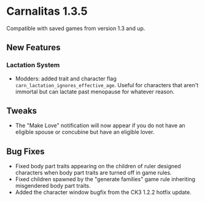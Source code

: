 # Carnalitas 1.3.5

Compatible with saved games from version 1.3 and up.

## New Features

### Lactation System

* Modders: added trait and character flag `carn_lactation_ignores_effective_age`. Useful for characters that aren't immortal but can lactate past menopause for whatever reason.

## Tweaks

* The "Make Love" notification will now appear if you do not have an eligible spouse or concubine but have an eligible lover.

## Bug Fixes

* Fixed body part traits appearing on the children of ruler designed characters when body part traits are turned off in game rules.
* Fixed children spawned by the "generate families" game rule inheriting misgendered body part traits.
* Added the character window bugfix from the CK3 1.2.2 hotfix update.